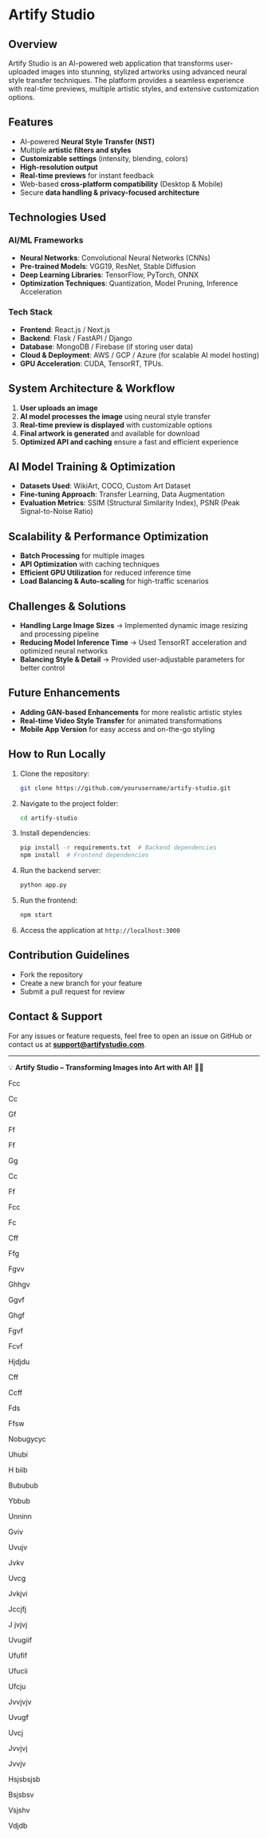 # Artify Studio

## Overview
Artify Studio is an AI-powered web application that transforms user-uploaded images into stunning, stylized artworks using advanced neural style transfer techniques. The platform provides a seamless experience with real-time previews, multiple artistic styles, and extensive customization options.

## Features
- AI-powered **Neural Style Transfer (NST)**
- Multiple **artistic filters and styles**
- **Customizable settings** (intensity, blending, colors)
- **High-resolution output**
- **Real-time previews** for instant feedback
- Web-based **cross-platform compatibility** (Desktop & Mobile)
- Secure **data handling & privacy-focused architecture**

## Technologies Used
### **AI/ML Frameworks**
- **Neural Networks**: Convolutional Neural Networks (CNNs)
- **Pre-trained Models**: VGG19, ResNet, Stable Diffusion
- **Deep Learning Libraries**: TensorFlow, PyTorch, ONNX
- **Optimization Techniques**: Quantization, Model Pruning, Inference Acceleration

### **Tech Stack**
- **Frontend**: React.js / Next.js
- **Backend**: Flask / FastAPI / Django
- **Database**: MongoDB / Firebase (if storing user data)
- **Cloud & Deployment**: AWS / GCP / Azure (for scalable AI model hosting)
- **GPU Acceleration**: CUDA, TensorRT, TPUs.

## System Architecture & Workflow
1. **User uploads an image**
2. **AI model processes the image** using neural style transfer
3. **Real-time preview is displayed** with customizable options
4. **Final artwork is generated** and available for download
5. **Optimized API and caching** ensure a fast and efficient experience

## AI Model Training & Optimization
- **Datasets Used**: WikiArt, COCO, Custom Art Dataset
- **Fine-tuning Approach**: Transfer Learning, Data Augmentation
- **Evaluation Metrics**: SSIM (Structural Similarity Index), PSNR (Peak Signal-to-Noise Ratio)

## Scalability & Performance Optimization
- **Batch Processing** for multiple images
- **API Optimization** with caching techniques
- **Efficient GPU Utilization** for reduced inference time
- **Load Balancing & Auto-scaling** for high-traffic scenarios

## Challenges & Solutions
- **Handling Large Image Sizes** → Implemented dynamic image resizing and processing pipeline
- **Reducing Model Inference Time** → Used TensorRT acceleration and optimized neural networks
- **Balancing Style & Detail** → Provided user-adjustable parameters for better control

## Future Enhancements
- **Adding GAN-based Enhancements** for more realistic artistic styles
- **Real-time Video Style Transfer** for animated transformations
- **Mobile App Version** for easy access and on-the-go styling

## How to Run Locally
1. Clone the repository:
   ```bash
   git clone https://github.com/yourusername/artify-studio.git
   ```
2. Navigate to the project folder:
   ```bash
   cd artify-studio
   ```
3. Install dependencies:
   ```bash
   pip install -r requirements.txt  # Backend dependencies
   npm install  # Frontend dependencies
   ```
4. Run the backend server:
   ```bash
   python app.py
   ```
5. Run the frontend:
   ```bash
   npm start
   ```
6. Access the application at `http://localhost:3000`

## Contribution Guidelines
- Fork the repository
- Create a new branch for your feature
- Submit a pull request for review

## Contact & Support
For any issues or feature requests, feel free to open an issue on GitHub or contact us at **support@artifystudio.com**.

---
💡 **Artify Studio – Transforming Images into Art with AI!** 🎨🚀




Fcc

Cc

Gf

Ff

Ff

Gg

Cc

Ff

Fcc

Fc

Cff

Ffg

Fgvv

Ghhgv

Ggvf

Ghgf

Fgvf

Fcvf

Hjdjdu

Cff

Ccff

Fds

Ffsw

Nobugycyc

Uhubi

H biib

Bububub

Ybbub

Unninn

Gviv

Uvujv

Jvkv

Uvcg

Jvkjvi

Jccjfj

J jvjvj

Uvugiif

Ufufif

Ufucii

Ufcju

Jvvjvjv

Uvugf

Uvcj

Jvvjvj

Jvvjv

Hsjsbsjsb

Bsjsbsv

Vsjshv

Vdjdb